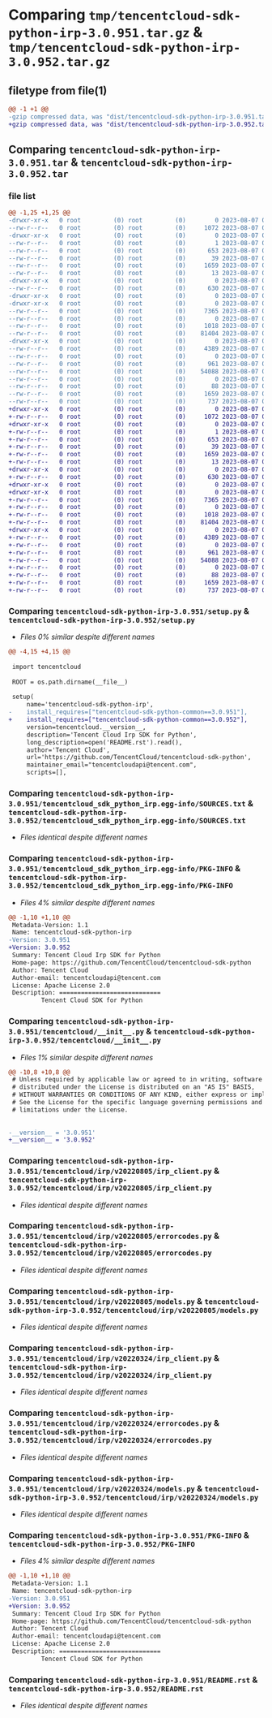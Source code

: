 # Comparing `tmp/tencentcloud-sdk-python-irp-3.0.951.tar.gz` & `tmp/tencentcloud-sdk-python-irp-3.0.952.tar.gz`

## filetype from file(1)

```diff
@@ -1 +1 @@
-gzip compressed data, was "dist/tencentcloud-sdk-python-irp-3.0.951.tar", last modified: Mon Aug  7 00:29:04 2023, max compression
+gzip compressed data, was "dist/tencentcloud-sdk-python-irp-3.0.952.tar", last modified: Mon Aug  7 08:56:14 2023, max compression
```

## Comparing `tencentcloud-sdk-python-irp-3.0.951.tar` & `tencentcloud-sdk-python-irp-3.0.952.tar`

### file list

```diff
@@ -1,25 +1,25 @@
-drwxr-xr-x   0 root         (0) root         (0)        0 2023-08-07 00:29:04.000000 tencentcloud-sdk-python-irp-3.0.951/
--rw-r--r--   0 root         (0) root         (0)     1072 2023-08-07 00:29:04.000000 tencentcloud-sdk-python-irp-3.0.951/setup.py
-drwxr-xr-x   0 root         (0) root         (0)        0 2023-08-07 00:29:04.000000 tencentcloud-sdk-python-irp-3.0.951/tencentcloud_sdk_python_irp.egg-info/
--rw-r--r--   0 root         (0) root         (0)        1 2023-08-07 00:29:04.000000 tencentcloud-sdk-python-irp-3.0.951/tencentcloud_sdk_python_irp.egg-info/dependency_links.txt
--rw-r--r--   0 root         (0) root         (0)      653 2023-08-07 00:29:04.000000 tencentcloud-sdk-python-irp-3.0.951/tencentcloud_sdk_python_irp.egg-info/SOURCES.txt
--rw-r--r--   0 root         (0) root         (0)       39 2023-08-07 00:29:04.000000 tencentcloud-sdk-python-irp-3.0.951/tencentcloud_sdk_python_irp.egg-info/requires.txt
--rw-r--r--   0 root         (0) root         (0)     1659 2023-08-07 00:29:04.000000 tencentcloud-sdk-python-irp-3.0.951/tencentcloud_sdk_python_irp.egg-info/PKG-INFO
--rw-r--r--   0 root         (0) root         (0)       13 2023-08-07 00:29:04.000000 tencentcloud-sdk-python-irp-3.0.951/tencentcloud_sdk_python_irp.egg-info/top_level.txt
-drwxr-xr-x   0 root         (0) root         (0)        0 2023-08-07 00:29:04.000000 tencentcloud-sdk-python-irp-3.0.951/tencentcloud/
--rw-r--r--   0 root         (0) root         (0)      630 2023-08-07 00:29:04.000000 tencentcloud-sdk-python-irp-3.0.951/tencentcloud/__init__.py
-drwxr-xr-x   0 root         (0) root         (0)        0 2023-08-07 00:29:04.000000 tencentcloud-sdk-python-irp-3.0.951/tencentcloud/irp/
-drwxr-xr-x   0 root         (0) root         (0)        0 2023-08-07 00:29:04.000000 tencentcloud-sdk-python-irp-3.0.951/tencentcloud/irp/v20220805/
--rw-r--r--   0 root         (0) root         (0)     7365 2023-08-07 00:29:04.000000 tencentcloud-sdk-python-irp-3.0.951/tencentcloud/irp/v20220805/irp_client.py
--rw-r--r--   0 root         (0) root         (0)        0 2023-08-07 00:29:04.000000 tencentcloud-sdk-python-irp-3.0.951/tencentcloud/irp/v20220805/__init__.py
--rw-r--r--   0 root         (0) root         (0)     1018 2023-08-07 00:29:04.000000 tencentcloud-sdk-python-irp-3.0.951/tencentcloud/irp/v20220805/errorcodes.py
--rw-r--r--   0 root         (0) root         (0)    81404 2023-08-07 00:29:04.000000 tencentcloud-sdk-python-irp-3.0.951/tencentcloud/irp/v20220805/models.py
-drwxr-xr-x   0 root         (0) root         (0)        0 2023-08-07 00:29:04.000000 tencentcloud-sdk-python-irp-3.0.951/tencentcloud/irp/v20220324/
--rw-r--r--   0 root         (0) root         (0)     4389 2023-08-07 00:29:04.000000 tencentcloud-sdk-python-irp-3.0.951/tencentcloud/irp/v20220324/irp_client.py
--rw-r--r--   0 root         (0) root         (0)        0 2023-08-07 00:29:04.000000 tencentcloud-sdk-python-irp-3.0.951/tencentcloud/irp/v20220324/__init__.py
--rw-r--r--   0 root         (0) root         (0)      961 2023-08-07 00:29:04.000000 tencentcloud-sdk-python-irp-3.0.951/tencentcloud/irp/v20220324/errorcodes.py
--rw-r--r--   0 root         (0) root         (0)    54088 2023-08-07 00:29:04.000000 tencentcloud-sdk-python-irp-3.0.951/tencentcloud/irp/v20220324/models.py
--rw-r--r--   0 root         (0) root         (0)        0 2023-08-07 00:29:04.000000 tencentcloud-sdk-python-irp-3.0.951/tencentcloud/irp/__init__.py
--rw-r--r--   0 root         (0) root         (0)       88 2023-08-07 00:29:04.000000 tencentcloud-sdk-python-irp-3.0.951/setup.cfg
--rw-r--r--   0 root         (0) root         (0)     1659 2023-08-07 00:29:04.000000 tencentcloud-sdk-python-irp-3.0.951/PKG-INFO
--rw-r--r--   0 root         (0) root         (0)      737 2023-08-07 00:29:04.000000 tencentcloud-sdk-python-irp-3.0.951/README.rst
+drwxr-xr-x   0 root         (0) root         (0)        0 2023-08-07 08:56:14.000000 tencentcloud-sdk-python-irp-3.0.952/
+-rw-r--r--   0 root         (0) root         (0)     1072 2023-08-07 08:56:14.000000 tencentcloud-sdk-python-irp-3.0.952/setup.py
+drwxr-xr-x   0 root         (0) root         (0)        0 2023-08-07 08:56:14.000000 tencentcloud-sdk-python-irp-3.0.952/tencentcloud_sdk_python_irp.egg-info/
+-rw-r--r--   0 root         (0) root         (0)        1 2023-08-07 08:56:14.000000 tencentcloud-sdk-python-irp-3.0.952/tencentcloud_sdk_python_irp.egg-info/dependency_links.txt
+-rw-r--r--   0 root         (0) root         (0)      653 2023-08-07 08:56:14.000000 tencentcloud-sdk-python-irp-3.0.952/tencentcloud_sdk_python_irp.egg-info/SOURCES.txt
+-rw-r--r--   0 root         (0) root         (0)       39 2023-08-07 08:56:14.000000 tencentcloud-sdk-python-irp-3.0.952/tencentcloud_sdk_python_irp.egg-info/requires.txt
+-rw-r--r--   0 root         (0) root         (0)     1659 2023-08-07 08:56:14.000000 tencentcloud-sdk-python-irp-3.0.952/tencentcloud_sdk_python_irp.egg-info/PKG-INFO
+-rw-r--r--   0 root         (0) root         (0)       13 2023-08-07 08:56:14.000000 tencentcloud-sdk-python-irp-3.0.952/tencentcloud_sdk_python_irp.egg-info/top_level.txt
+drwxr-xr-x   0 root         (0) root         (0)        0 2023-08-07 08:56:14.000000 tencentcloud-sdk-python-irp-3.0.952/tencentcloud/
+-rw-r--r--   0 root         (0) root         (0)      630 2023-08-07 08:56:14.000000 tencentcloud-sdk-python-irp-3.0.952/tencentcloud/__init__.py
+drwxr-xr-x   0 root         (0) root         (0)        0 2023-08-07 08:56:14.000000 tencentcloud-sdk-python-irp-3.0.952/tencentcloud/irp/
+drwxr-xr-x   0 root         (0) root         (0)        0 2023-08-07 08:56:14.000000 tencentcloud-sdk-python-irp-3.0.952/tencentcloud/irp/v20220805/
+-rw-r--r--   0 root         (0) root         (0)     7365 2023-08-07 08:56:14.000000 tencentcloud-sdk-python-irp-3.0.952/tencentcloud/irp/v20220805/irp_client.py
+-rw-r--r--   0 root         (0) root         (0)        0 2023-08-07 08:56:14.000000 tencentcloud-sdk-python-irp-3.0.952/tencentcloud/irp/v20220805/__init__.py
+-rw-r--r--   0 root         (0) root         (0)     1018 2023-08-07 08:56:14.000000 tencentcloud-sdk-python-irp-3.0.952/tencentcloud/irp/v20220805/errorcodes.py
+-rw-r--r--   0 root         (0) root         (0)    81404 2023-08-07 08:56:14.000000 tencentcloud-sdk-python-irp-3.0.952/tencentcloud/irp/v20220805/models.py
+drwxr-xr-x   0 root         (0) root         (0)        0 2023-08-07 08:56:14.000000 tencentcloud-sdk-python-irp-3.0.952/tencentcloud/irp/v20220324/
+-rw-r--r--   0 root         (0) root         (0)     4389 2023-08-07 08:56:14.000000 tencentcloud-sdk-python-irp-3.0.952/tencentcloud/irp/v20220324/irp_client.py
+-rw-r--r--   0 root         (0) root         (0)        0 2023-08-07 08:56:14.000000 tencentcloud-sdk-python-irp-3.0.952/tencentcloud/irp/v20220324/__init__.py
+-rw-r--r--   0 root         (0) root         (0)      961 2023-08-07 08:56:14.000000 tencentcloud-sdk-python-irp-3.0.952/tencentcloud/irp/v20220324/errorcodes.py
+-rw-r--r--   0 root         (0) root         (0)    54088 2023-08-07 08:56:14.000000 tencentcloud-sdk-python-irp-3.0.952/tencentcloud/irp/v20220324/models.py
+-rw-r--r--   0 root         (0) root         (0)        0 2023-08-07 08:56:14.000000 tencentcloud-sdk-python-irp-3.0.952/tencentcloud/irp/__init__.py
+-rw-r--r--   0 root         (0) root         (0)       88 2023-08-07 08:56:14.000000 tencentcloud-sdk-python-irp-3.0.952/setup.cfg
+-rw-r--r--   0 root         (0) root         (0)     1659 2023-08-07 08:56:14.000000 tencentcloud-sdk-python-irp-3.0.952/PKG-INFO
+-rw-r--r--   0 root         (0) root         (0)      737 2023-08-07 08:56:14.000000 tencentcloud-sdk-python-irp-3.0.952/README.rst
```

### Comparing `tencentcloud-sdk-python-irp-3.0.951/setup.py` & `tencentcloud-sdk-python-irp-3.0.952/setup.py`

 * *Files 0% similar despite different names*

```diff
@@ -4,15 +4,15 @@
 
 import tencentcloud
 
 ROOT = os.path.dirname(__file__)
 
 setup(
     name='tencentcloud-sdk-python-irp',
-    install_requires=["tencentcloud-sdk-python-common==3.0.951"],
+    install_requires=["tencentcloud-sdk-python-common==3.0.952"],
     version=tencentcloud.__version__,
     description='Tencent Cloud Irp SDK for Python',
     long_description=open('README.rst').read(),
     author='Tencent Cloud',
     url='https://github.com/TencentCloud/tencentcloud-sdk-python',
     maintainer_email="tencentcloudapi@tencent.com",
     scripts=[],
```

### Comparing `tencentcloud-sdk-python-irp-3.0.951/tencentcloud_sdk_python_irp.egg-info/SOURCES.txt` & `tencentcloud-sdk-python-irp-3.0.952/tencentcloud_sdk_python_irp.egg-info/SOURCES.txt`

 * *Files identical despite different names*

### Comparing `tencentcloud-sdk-python-irp-3.0.951/tencentcloud_sdk_python_irp.egg-info/PKG-INFO` & `tencentcloud-sdk-python-irp-3.0.952/tencentcloud_sdk_python_irp.egg-info/PKG-INFO`

 * *Files 4% similar despite different names*

```diff
@@ -1,10 +1,10 @@
 Metadata-Version: 1.1
 Name: tencentcloud-sdk-python-irp
-Version: 3.0.951
+Version: 3.0.952
 Summary: Tencent Cloud Irp SDK for Python
 Home-page: https://github.com/TencentCloud/tencentcloud-sdk-python
 Author: Tencent Cloud
 Author-email: tencentcloudapi@tencent.com
 License: Apache License 2.0
 Description: ============================
         Tencent Cloud SDK for Python
```

### Comparing `tencentcloud-sdk-python-irp-3.0.951/tencentcloud/__init__.py` & `tencentcloud-sdk-python-irp-3.0.952/tencentcloud/__init__.py`

 * *Files 1% similar despite different names*

```diff
@@ -10,8 +10,8 @@
 # Unless required by applicable law or agreed to in writing, software
 # distributed under the License is distributed on an "AS IS" BASIS,
 # WITHOUT WARRANTIES OR CONDITIONS OF ANY KIND, either express or implied.
 # See the License for the specific language governing permissions and
 # limitations under the License.
 
 
-__version__ = '3.0.951'
+__version__ = '3.0.952'
```

### Comparing `tencentcloud-sdk-python-irp-3.0.951/tencentcloud/irp/v20220805/irp_client.py` & `tencentcloud-sdk-python-irp-3.0.952/tencentcloud/irp/v20220805/irp_client.py`

 * *Files identical despite different names*

### Comparing `tencentcloud-sdk-python-irp-3.0.951/tencentcloud/irp/v20220805/errorcodes.py` & `tencentcloud-sdk-python-irp-3.0.952/tencentcloud/irp/v20220805/errorcodes.py`

 * *Files identical despite different names*

### Comparing `tencentcloud-sdk-python-irp-3.0.951/tencentcloud/irp/v20220805/models.py` & `tencentcloud-sdk-python-irp-3.0.952/tencentcloud/irp/v20220805/models.py`

 * *Files identical despite different names*

### Comparing `tencentcloud-sdk-python-irp-3.0.951/tencentcloud/irp/v20220324/irp_client.py` & `tencentcloud-sdk-python-irp-3.0.952/tencentcloud/irp/v20220324/irp_client.py`

 * *Files identical despite different names*

### Comparing `tencentcloud-sdk-python-irp-3.0.951/tencentcloud/irp/v20220324/errorcodes.py` & `tencentcloud-sdk-python-irp-3.0.952/tencentcloud/irp/v20220324/errorcodes.py`

 * *Files identical despite different names*

### Comparing `tencentcloud-sdk-python-irp-3.0.951/tencentcloud/irp/v20220324/models.py` & `tencentcloud-sdk-python-irp-3.0.952/tencentcloud/irp/v20220324/models.py`

 * *Files identical despite different names*

### Comparing `tencentcloud-sdk-python-irp-3.0.951/PKG-INFO` & `tencentcloud-sdk-python-irp-3.0.952/PKG-INFO`

 * *Files 4% similar despite different names*

```diff
@@ -1,10 +1,10 @@
 Metadata-Version: 1.1
 Name: tencentcloud-sdk-python-irp
-Version: 3.0.951
+Version: 3.0.952
 Summary: Tencent Cloud Irp SDK for Python
 Home-page: https://github.com/TencentCloud/tencentcloud-sdk-python
 Author: Tencent Cloud
 Author-email: tencentcloudapi@tencent.com
 License: Apache License 2.0
 Description: ============================
         Tencent Cloud SDK for Python
```

### Comparing `tencentcloud-sdk-python-irp-3.0.951/README.rst` & `tencentcloud-sdk-python-irp-3.0.952/README.rst`

 * *Files identical despite different names*

